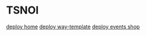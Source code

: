 # TSNOI

[deploy home](https://ddonec.github.io/TSNOI/index.html)
  [deploy way-template](https://ddonec.github.io/TSNOI/way-template.html)
  [deploy events shop](https://ddonec.github.io/TSNOI/events-shop.html)

